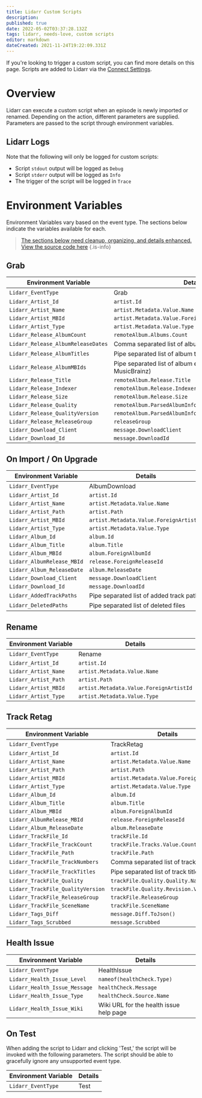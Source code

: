 ```yaml
---
title: Lidarr Custom Scripts
description: 
published: true
date: 2022-05-02T03:37:28.132Z
tags: lidarr, needs-love, custom scripts
editor: markdown
dateCreated: 2021-11-24T19:22:09.331Z
---
```


If you're looking to trigger a custom script, you can find more details on this page. Scripts are added to Lidarr via the [Connect Settings](/lidarr/settings#connections).

# Overview

Lidarr can execute a custom script when an episode is newly imported or renamed. Depending on the action, different parameters are supplied. Parameters are passed to the script through environment variables.

## Lidarr Logs

Note that the following will only be logged for custom scripts:

- Script `stdout` output will be logged as `Debug`
- Script `stderr` output will be logged as `Info`
- The trigger of the script will be logged in `Trace`

# Environment Variables

Environment Variables vary based on the event type. The sections below indicate the variables available for each.

> [The sections below need cleanup, organizing, and details enhanced. View the source code here](https://github.com/Lidarr/Lidarr/blob/develop/src/NzbDrone.Core/Notifications/CustomScript/CustomScript.cs)
{.is-info}

## Grab

| Environment Variable               | Details                                                              |
| ---------------------------------- | -------------------------------------------------------------------- |
| `Lidarr_EventType`                 | Grab                                                                 |
| `Lidarr_Artist_Id`                 | `artist.Id`                                                          |
| `Lidarr_Artist_Name`               | `artist.Metadata.Value.Name`                                         |
| `Lidarr_Artist_MBId`               | `artist.Metadata.Value.ForeignArtistId`                              |
| `Lidarr_Artist_Type`               | `artist.Metadata.Value.Type`                                         |
| `Lidarr_Release_AlbumCount`        | `remoteAlbum.Albums.Count`                                           |
| `Lidarr_Release_AlbumReleaseDates` | Comma separated list of album release dates                          |
| `Lidarr_Release_AlbumTitles`       | Pipe separated list of album titles                                  |
| `Lidarr_Release_AlbumMBIds`        | Pipe separated list of album external service IDs (e.g. MusicBrainz) |
| `Lidarr_Release_Title`             | `remoteAlbum.Release.Title`                                          |
| `Lidarr_Release_Indexer`           | `remoteAlbum.Release.Indexer`                                        |
| `Lidarr_Release_Size`              | `remoteAlbum.Release.Size`                                           |
| `Lidarr_Release_Quality`           | `remoteAlbum.ParsedAlbumInfo.Quality.Quality.Name`                   |
| `Lidarr_Release_QualityVersion`    | `remoteAlbum.ParsedAlbumInfo.Quality.Revision.Version`               |
| `Lidarr_Release_ReleaseGroup`      | `releaseGroup`                                                       |
| `Lidarr_Download_Client`           | `message.DownloadClient`                                             |
| `Lidarr_Download_Id`               | `message.DownloadId`                                                 |

## On Import / On Upgrade

| Environment Variable       | Details                                  |
| -------------------------- | ---------------------------------------- |
| `Lidarr_EventType`         | AlbumDownload                            |
| `Lidarr_Artist_Id`         | `artist.Id`                              |
| `Lidarr_Artist_Name`       | `artist.Metadata.Value.Name`             |
| `Lidarr_Artist_Path`       | `artist.Path`                            |
| `Lidarr_Artist_MBId`       | `artist.Metadata.Value.ForeignArtistId`  |
| `Lidarr_Artist_Type`       | `artist.Metadata.Value.Type`             |
| `Lidarr_Album_Id`          | `album.Id`                               |
| `Lidarr_Album_Title`       | `album.Title`                            |
| `Lidarr_Album_MBId`        | `album.ForeignAlbumId`                   |
| `Lidarr_AlbumRelease_MBId` | `release.ForeignReleaseId`               |
| `Lidarr_Album_ReleaseDate` | `album.ReleaseDate`                      |
| `Lidarr_Download_Client`   | `message.DownloadClient`                 |
| `Lidarr_Download_Id`       | `message.DownloadId`                     |
| `Lidarr_AddedTrackPaths`   | Pipe separated list of added track paths |
| `Lidarr_DeletedPaths`      | Pipe separated list of deleted files     |

## Rename

| Environment Variable | Details                                 |
| -------------------- | --------------------------------------- |
| `Lidarr_EventType`   | Rename                                  |
| `Lidarr_Artist_Id`   | `artist.Id`                             |
| `Lidarr_Artist_Name` | `artist.Metadata.Value.Name`            |
| `Lidarr_Artist_Path` | `artist.Path`                           |
| `Lidarr_Artist_MBId` | `artist.Metadata.Value.ForeignArtistId` |
| `Lidarr_Artist_Type` | `artist.Metadata.Value.Type`            |

## Track Retag

| Environment Variable              | Details                                 |
| --------------------------------- | --------------------------------------- |
| `Lidarr_EventType`                | TrackRetag                              |
| `Lidarr_Artist_Id`                | `artist.Id`                             |
| `Lidarr_Artist_Name`              | `artist.Metadata.Value.Name`            |
| `Lidarr_Artist_Path`              | `artist.Path`                           |
| `Lidarr_Artist_MBId`              | `artist.Metadata.Value.ForeignArtistId` |
| `Lidarr_Artist_Type`              | `artist.Metadata.Value.Type`            |
| `Lidarr_Album_Id`                 | `album.Id`                              |
| `Lidarr_Album_Title`              | `album.Title`                           |
| `Lidarr_Album_MBId`               | `album.ForeignAlbumId`                  |
| `Lidarr_AlbumRelease_MBId`        | `release.ForeignReleaseId`              |
| `Lidarr_Album_ReleaseDate`        | `album.ReleaseDate`                     |
| `Lidarr_TrackFile_Id`             | `trackFile.Id`                          |
| `Lidarr_TrackFile_TrackCount`     | `trackFile.Tracks.Value.Count`          |
| `Lidarr_TrackFile_Path`           | `trackFile.Path`                        |
| `Lidarr_TrackFile_TrackNumbers`   | Comma separated list of track numbers   |
| `Lidarr_TrackFile_TrackTitles`    | Pipe separated list of track titles     |
| `Lidarr_TrackFile_Quality`        | `trackFile.Quality.Quality.Name`        |
| `Lidarr_TrackFile_QualityVersion` | `trackFile.Quality.Revision.Version`    |
| `Lidarr_TrackFile_ReleaseGroup`   | `trackFile.ReleaseGroup`                |
| `Lidarr_TrackFile_SceneName`      | `trackFile.SceneName`                   |
| `Lidarr_Tags_Diff`                | `message.Diff.ToJson()`                 |
| `Lidarr_Tags_Scrubbed`            | `message.Scrubbed`                      |

## Health Issue

| Environment Variable          | Details                                 |
| ----------------------------- | --------------------------------------- |
| `Lidarr_EventType`            | HealthIssue                             |
| `Lidarr_Health_Issue_Level`   | `nameof(healthCheck.Type)`              |
| `Lidarr_Health_Issue_Message` | `healthCheck.Message`                   |
| `Lidarr_Health_Issue_Type`    | `healthCheck.Source.Name`               |
| `Lidarr_Health_Issue_Wiki`    | Wiki URL for the health issue help page |

## On Test

When adding the script to Lidarr and clicking 'Test,' the script will be invoked with the following parameters. The script should be able to gracefully ignore any unsupported event type.

| Environment Variable | Details |
| -------------------- | ------- |
| `Lidarr_EventType`   | Test    |
